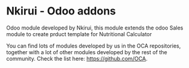 Nkirui - Odoo addons
======================

Odoo module developed by Nkirui,
this module extends the odoo Sales module to create prduct template for Nutritional Calculator

You can find lots of modules developed by us in the OCA repositories,
together with a lot of other modules developed by the rest of the
community. Check the list here: https://github.com/OCA.
